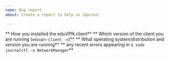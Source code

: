 ```yaml
---
name: Bug report
about: Create a report to help us improve

---
```


** How you installed the eduVPN client**
** Which version of the client you are running (`eduvpn-client -v`)**
** What operating system/distribution and version you are running**
** any recent errors appearing in `$ sudo journalctl -u NetworkManager`**
